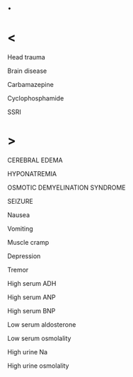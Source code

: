# .

# <

Head trauma

Brain disease

Carbamazepine

Cyclophosphamide

SSRI

# >

CEREBRAL EDEMA

HYPONATREMIA

OSMOTIC DEMYELINATION SYNDROME

SEIZURE

Nausea

Vomiting

Muscle cramp

Depression

Tremor

High serum ADH

High serum ANP

High serum BNP

Low serum aldosterone

Low serum osmolality

High urine Na

High urine osmolality
